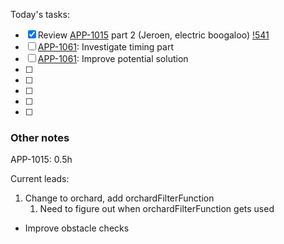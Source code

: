 Today's tasks:
- [x] Review [APP-1015](https://agxeed.atlassian.net/browse/APP-1015) part 2 (Jeroen, electric boogaloo) [!541](https://bitbucket.org/%7Bd35c8094-5f60-4b6d-822d-562b3e8ede29%7D/%7Bbfac55fe-ac96-4108-8c54-f0906c1b9477%7D/pull-requests/541)
- [ ] [APP-1061](https://agxeed.atlassian.net/browse/APP-1061): Investigate timing part
- [ ] [APP-1061](https://agxeed.atlassian.net/browse/APP-1061): Improve potential solution
- [ ] 
- [ ] 
- [ ] 
- [ ] 
- [ ]  

### Other notes

APP-1015: 0.5h



Current leads:
1. Change to orchard, add orchardFilterFunction
    1. Need to figure out when orchardFilterFunction gets used
- Improve obstacle checks